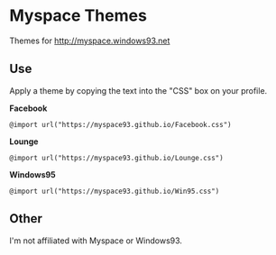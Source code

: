# Myspace Themes

Themes for http://myspace.windows93.net


## Use

Apply a theme by copying the text into the "CSS" box on your profile.


**Facebook**

    @import url("https://myspace93.github.io/Facebook.css")

**Lounge**
  
    @import url("https://myspace93.github.io/Lounge.css")

**Windows95**

    @import url("https://myspace93.github.io/Win95.css")


## Other


I'm not affiliated with Myspace or Windows93.
